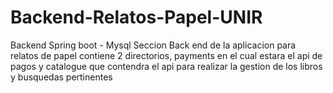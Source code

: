 # Backend-Relatos-Papel-UNIR
Backend Spring boot - Mysql
Seccion Back end de la aplicacion para relatos de papel contiene 2 directorios, payments en el cual estara el api de pagos y catalogue que contendra el api para realizar la gestion de los libros y busquedas pertinentes